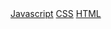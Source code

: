  <div class="topnavbar">
      <a  href={{ "/js" | relative_url}}>Javascript</a>
      <a  href={{ "/css" | relative_url}}>CSS</a>
      <a  href={{ "/html" | relative_url}}>HTML</a>
</div>

